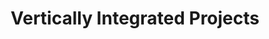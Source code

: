 ---
layout: leaf-node
title: "Vertically Integrated Projects"
title-url: "http://www.vip.gatech.edu/"
author: [ "" ]
groups: [ "pedagogical-styles" ]
categories: [ "communities-of-practice" ]
topics: [ "ongoing-projects" ]
summary: >
  The Vertically Integrated Projects (VIP) Program unites undergraduate education and faculty research in a team-based context.  Undergraduate VIP students earn academic credits, while faculty and graduate students benefit from the design/discovery efforts of their teams.
cite: >
  
pub-date: 
added_date: 2017-04-29
resource-type: external-page
---